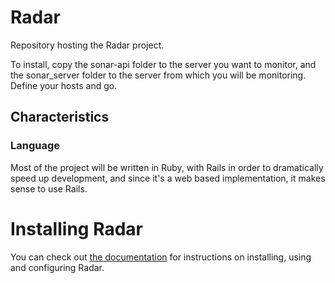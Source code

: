 Radar
=========

Repository hosting the Radar project.

<!-- For a less technical overview of the project, please visit [the project's webpage](https://leoncastillejos.github.io/sonar)). -->

To install, copy the sonar-api folder to the server you want to monitor, and the sonar_server folder to the server from which you will be monitoring. Define your hosts and go.

<!-- vvv Must be moved to the gh-pages branch vvv -->

## Characteristics

### Language

Most of the project will be written in Ruby, with Rails in order to dramatically speed up development, and since it's a web based implementation, it makes sense to use Rails.

# Installing Radar

You can check out [the documentation](https://github.com0xDA221E/radar/tree/master/doc/en) for instructions on installing, using and configuring Radar.
